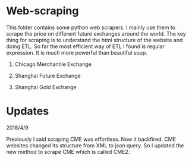 # Web-scraping

This folder contains some python web scrapers. I mainly use them to scrape the price on different future exchanges around the world. The key thing for scraping is to understand the html structure of the website and doing ETL. So far the most efficient way of ETL I found is regular expression. It is much more powerful than beautiful soup.

1. Chicago Merchantile Exchange

2. Shanghai Future Exchange

3. Shanghai Gold Exchange

# Updates

2018/4/9

Previously I said scraping CME was effortless. Now it backfired. CME websites changed its structure from XML to json query. So I updated the new method to scrape CME which is called CME2.
